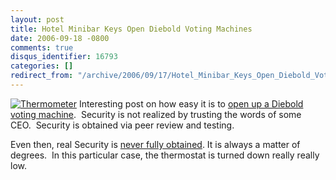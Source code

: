 ```yaml
---
layout: post
title: Hotel Minibar Keys Open Diebold Voting Machines
date: 2006-09-18 -0800
comments: true
disqus_identifier: 16793
categories: []
redirect_from: "/archive/2006/09/17/Hotel_Minibar_Keys_Open_Diebold_Voting_Machines.aspx/"
---
```


[![Thermometer](https://haacked.com/images/haacked_com/WindowsLiveWriter/HotelMinibarKeysOpenDieboldVotingMachine_AA6F/423004_thermometer_thumb%5B2%5D.jpg)](https://haacked.com/images/haacked_com/WindowsLiveWriter/HotelMinibarKeysOpenDieboldVotingMachine_AA6F/423004_thermometer%5B4%5D.jpg)
Interesting post on how easy it is to [open up a Diebold voting
machine](http://www.freedom-to-tinker.com/?p=1064).  Security is not
realized by trusting the words of some CEO.  Security is obtained via
peer review and testing.

Even then, real Security is [never fully
obtained](http://www.engadget.com/2004/09/14/kryptonite-evolution-2000-u-lock-hacked-by-a-bic-pen/).
It is always a matter of degrees.  In this particular case, the
thermostat is turned down really really low.


